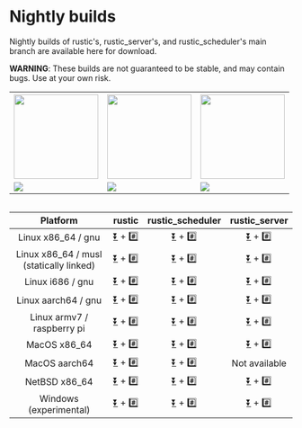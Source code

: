 # Nightly builds

Nightly builds of rustic's, rustic_server's, and rustic_scheduler's main branch
are available here for download.

**WARNING**: These builds are not guaranteed to be stable, and may contain bugs.
Use at your own risk.

<table>
<tr><th><img src="https://media.githubusercontent.com/media/rustic-rs/docs/main/assets/readme_header.png" height="150" /></th><th> <img src="https://media.githubusercontent.com/media/rustic-rs/docs/main/assets/readme_header_scheduler.png" height="150" /></th><th><img src="https://media.githubusercontent.com/media/rustic-rs/docs/main/assets/readme_header_server.png" height="150" /></th>
</tr>
<tr>
<td><a href="https://github.com/rustic-rs/rustic/actions/workflows/nightly.yml"><img src="https://github.com/rustic-rs/rustic/actions/workflows/nightly.yml/badge.svg" /></td><td><a href="https://github.com/rustic-rs/rustic_scheduler/actions/workflows/nightly.yml"><img src="https://github.com/rustic-rs/rustic_scheduler/actions/workflows/nightly.yml/badge.svg" /></a></td> <td><a href="https://github.com/rustic-rs/rustic_server/actions/workflows/nightly.yml"><img src="https://github.com/rustic-rs/rustic_server/actions/workflows/nightly.yml/badge.svg" /></a></td>
</tr>
<table>

|                Platform                 |                                                                                                                rustic                                                                                                                 |                                                                                                                               rustic_scheduler                                                                                                                                |                                                                                                                             rustic_server                                                                                                                              |
| :-------------------------------------: | :-----------------------------------------------------------------------------------------------------------------------------------------------------------------------------------------------------------------------------------: | :---------------------------------------------------------------------------------------------------------------------------------------------------------------------------------------------------------------------------------------------------------------------------: | :--------------------------------------------------------------------------------------------------------------------------------------------------------------------------------------------------------------------------------------------------------------------: |
|           Linux x86_64 / gnu            |      [⏬](https://github.com/rustic-rs/nightly/raw/main/rustic/rustic-nightly-x86_64-unknown-linux-gnu.tar.gz) + [#️⃣](https://github.com/rustic-rs/nightly/raw/main/rustic/rustic-nightly-x86_64-unknown-linux-gnu.tar.gz.sha256)      |      [⏬](https://github.com/rustic-rs/nightly/raw/main/rustic_scheduler/rustic-scheduler-nightly-x86_64-unknown-linux-gnu.tar.gz) + [#️⃣](https://github.com/rustic-rs/nightly/raw/main/rustic_scheduler/rustic-scheduler-nightly-x86_64-unknown-linux-gnu.tar.gz.sha256)      |        [⏬](https://github.com/rustic-rs/nightly/raw/main/rustic_server/rustic-server-nightly-x86_64-unknown-linux-gnu.tar.gz) + [#️⃣](https://github.com/rustic-rs/nightly/raw/main/rustic_server/rustic-server-nightly-x86_64-unknown-linux-gnu.tar.gz.sha256)         |
| Linux x86_64 / musl (statically linked) |     [⏬](https://github.com/rustic-rs/nightly/raw/main/rustic/rustic-nightly-x86_64-unknown-linux-musl.tar.gz) + [#️⃣](https://github.com/rustic-rs/nightly/raw/main/rustic/rustic-nightly-x86_64-unknown-linux-musl.tar.gz.sha256)     |     [⏬](https://github.com/rustic-rs/nightly/raw/main/rustic_scheduler/rustic-scheduler-nightly-x86_64-unknown-linux-musl.tar.gz) + [#️⃣](https://github.com/rustic-rs/nightly/raw/main/rustic_scheduler/rustic-scheduler-nightly-x86_64-unknown-linux-musl.tar.gz.sha256)     |       [⏬](https://github.com/rustic-rs/nightly/raw/main/rustic_server/rustic-server-nightly-x86_64-unknown-linux-musl.tar.gz) + [#️⃣](https://github.com/rustic-rs/nightly/raw/main/rustic_server/rustic-server-nightly-x86_64-unknown-linux-musl.tar.gz.sha256)        |
|            Linux i686 / gnu             |        [⏬](https://github.com/rustic-rs/nightly/raw/main/rustic/rustic-nightly-i686-unknown-linux-gnu.tar.gz) + [#️⃣](https://github.com/rustic-rs/nightly/raw/main/rustic/rustic-nightly-i686-unknown-linux-gnu.tar.gz.sha256)        |        [⏬](https://github.com/rustic-rs/nightly/raw/main/rustic_scheduler/rustic-scheduler-nightly-i686-unknown-linux-gnu.tar.gz) + [#️⃣](https://github.com/rustic-rs/nightly/raw/main/rustic_scheduler/rustic-scheduler-nightly-i686-unknown-linux-gnu.tar.gz.sha256)        |          [⏬](https://github.com/rustic-rs/nightly/raw/main/rustic_server/rustic-server-nightly-i686-unknown-linux-gnu.tar.gz) + [#️⃣](https://github.com/rustic-rs/nightly/raw/main/rustic_server/rustic-server-nightly-i686-unknown-linux-gnu.tar.gz.sha256)           |
|           Linux aarch64 / gnu           |     [⏬](https://github.com/rustic-rs/nightly/raw/main/rustic/rustic-nightly-aarch64-unknown-linux-gnu.tar.gz) + [#️⃣](https://github.com/rustic-rs/nightly/raw/main/rustic/rustic-nightly-aarch64-unknown-linux-gnu.tar.gz.sha256)     |     [⏬](https://github.com/rustic-rs/nightly/raw/main/rustic_scheduler/rustic-scheduler-nightly-aarch64-unknown-linux-gnu.tar.gz) + [#️⃣](https://github.com/rustic-rs/nightly/raw/main/rustic_scheduler/rustic-scheduler-nightly-aarch64-unknown-linux-gnu.tar.gz.sha256)     |       [⏬](https://github.com/rustic-rs/nightly/raw/main/rustic_server/rustic-server-nightly-aarch64-unknown-linux-gnu.tar.gz) + [#️⃣](https://github.com/rustic-rs/nightly/raw/main/rustic_server/rustic-server-nightly-aarch64-unknown-linux-gnu.tar.gz.sha256)        |
|       Linux armv7 / raspberry pi        | [⏬](https://github.com/rustic-rs/nightly/raw/main/rustic/rustic-nightly-armv7-unknown-linux-gnueabihf.tar.gz) + [#️⃣](https://github.com/rustic-rs/nightly/raw/main/rustic/rustic-nightly-armv7-unknown-linux-gnueabihf.tar.gz.sha256) | [⏬](https://github.com/rustic-rs/nightly/raw/main/rustic_scheduler/rustic-scheduler-nightly-armv7-unknown-linux-gnueabihf.tar.gz) + [#️⃣](https://github.com/rustic-rs/nightly/raw/main/rustic_scheduler/rustic-scheduler-nightly-armv7-unknown-linux-gnueabihf.tar.gz.sha256) |   [⏬](https://github.com/rustic-rs/nightly/raw/main/rustic_server/rustic-server-nightly-armv7-unknown-linux-gnueabihf.tar.gz) + [#️⃣](https://github.com/rustic-rs/nightly/raw/main/rustic_server/rustic-server-nightly-armv7-unknown-linux-gnueabihf.tar.gz.sha256)    |
|              MacOS x86_64               |           [⏬](https://github.com/rustic-rs/nightly/raw/main/rustic/rustic-nightly-x86_64-apple-darwin.tar.gz) + [#️⃣](https://github.com/rustic-rs/nightly/raw/main/rustic/rustic-nightly-x86_64-apple-darwin.tar.gz.sha256)           |           [⏬](https://github.com/rustic-rs/nightly/raw/main/rustic_scheduler/rustic-scheduler-nightly-x86_64-apple-darwin.tar.gz) + [#️⃣](https://github.com/rustic-rs/nightly/raw/main/rustic_scheduler/rustic-scheduler-nightly-x86_64-apple-darwin.tar.gz.sha256)           |             [⏬](https://github.com/rustic-rs/nightly/raw/main/rustic_server/rustic-server-nightly-x86_64-apple-darwin.tar.gz) + [#️⃣](https://github.com/rustic-rs/nightly/raw/main/rustic_server/rustic-server-nightly-x86_64-apple-darwin.tar.gz.sha256)              |
|              MacOS aarch64              |          [⏬](https://github.com/rustic-rs/nightly/raw/main/rustic/rustic-nightly-aarch64-apple-darwin.tar.gz) + [#️⃣](https://github.com/rustic-rs/nightly/raw/main/rustic/rustic-nightly-aarch64-apple-darwin.tar.gz.sha256)          |          [⏬](https://github.com/rustic-rs/nightly/raw/main/rustic_scheduler/rustic-scheduler-nightly-aarch64-apple-darwin.tar.gz) + [#️⃣](https://github.com/rustic-rs/nightly/raw/main/rustic_scheduler/rustic-scheduler-nightly-aarch64-apple-darwin.tar.gz.sha256)          | <!-- [⏬](https://github.com/rustic-rs/nightly/raw/main/rustic_server/rustic-server-nightly-aarch64-apple-darwin.tar.gz) + [#️⃣](https://github.com/rustic-rs/nightly/raw/main/rustic_server/rustic-server-nightly-aarch64-apple-darwin.tar.gz.sha256) --> Not available |
|              NetBSD x86_64              |         [⏬](https://github.com/rustic-rs/nightly/raw/main/rustic/rustic-nightly-x86_64-unknown-netbsd.tar.gz) + [#️⃣](https://github.com/rustic-rs/nightly/raw/main/rustic/rustic-nightly-x86_64-unknown-netbsd.tar.gz.sha256)         |         [⏬](https://github.com/rustic-rs/nightly/raw/main/rustic_scheduler/rustic-scheduler-nightly-x86_64-unknown-netbsd.tar.gz) + [#️⃣](https://github.com/rustic-rs/nightly/raw/main/rustic_scheduler/rustic-scheduler-nightly-x86_64-unknown-netbsd.tar.gz.sha256)         |           [⏬](https://github.com/rustic-rs/nightly/raw/main/rustic_server/rustic-server-nightly-x86_64-unknown-netbsd.tar.gz) + [#️⃣](https://github.com/rustic-rs/nightly/raw/main/rustic_server/rustic-server-nightly-x86_64-unknown-netbsd.tar.gz.sha256)            |
|         Windows (experimental)          |        [⏬](https://github.com/rustic-rs/nightly/raw/main/rustic/rustic-nightly-x86_64-pc-windows-msvc.tar.gz) + [#️⃣](https://github.com/rustic-rs/nightly/raw/main/rustic/rustic-nightly-x86_64-pc-windows-msvc.tar.gz.sha256)        |        [⏬](https://github.com/rustic-rs/nightly/raw/main/rustic_scheduler/rustic-scheduler-nightly-x86_64-pc-windows-msvc.tar.gz) + [#️⃣](https://github.com/rustic-rs/nightly/raw/main/rustic_scheduler/rustic-scheduler-nightly-x86_64-pc-windows-msvc.tar.gz.sha256)        |          [⏬](https://github.com/rustic-rs/nightly/raw/main/rustic_server/rustic-server-nightly-x86_64-pc-windows-msvc.tar.gz) + [#️⃣](https://github.com/rustic-rs/nightly/raw/main/rustic_server/rustic-server-nightly-x86_64-pc-windows-msvc.tar.gz.sha256)           |
